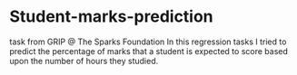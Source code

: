 # Student-marks-prediction
task from GRIP @ The Sparks Foundation
In this regression tasks I tried to predict the percentage of marks that a student is expected to score based upon the number of hours they studied.
